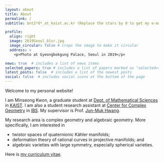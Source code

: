 ```yaml
---
layout: about
title: About
permalink: /
subtitle: bnt2*8*_at_kaist.ac.kr (Replace the stars by 0 to get my e-mail address)

profile:
  align: right
  image: 2019Seoul_blur.jpg
  image_circular: false # crops the image to make it circular
  address: >
    <p>Photo at Gyeongbokgung Palace, Seoul in 2019</p>

news: true  # includes a list of news items
selected_papers: true # includes a list of papers marked as "selected={true}"
latest_posts: false  # includes a list of the newest posts
social: false  # includes social icons at the bottom of the page
---
```


Welcome to my personal website!

I am Minseong Kwon, a graduate student at [Dept. of Mathematical Sciences](https://mathsci.kaist.ac.kr/) in [KAIST](https://www.kaist.ac.kr/). I am also a student research assistant at [Center for Complex Geometry](https://ccg.ibs.re.kr/) in [IBS](https://www.ibs.re.kr/eng.do). My supervisor is Prof. <a href="https://ccg.ibs.re.kr/members/">Jun-Muk Hwang</a>.

My research area is complex geometry and algebraic geometry. More specifically, I am interested in

* twistor spaces of quaternionic Kähler manifolds;
* deformation theory of rational curves in projective manifolds; and
* algebraic varieties with large symmetry, especially spherical varieties.

Here is <a href="https://mskwonmath.github.io/assets/pdf/Curriculum%20Vitae_Minseong%20Kwon.pdf">my curriculum vitae</a>.
